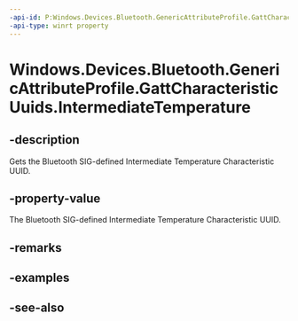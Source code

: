 ----api-id: P:Windows.Devices.Bluetooth.GenericAttributeProfile.GattCharacteristicUuids.IntermediateTemperature
-api-type: winrt property
---<!-- Property syntaxpublic System.Guid IntermediateTemperature { get; }--># Windows.Devices.Bluetooth.GenericAttributeProfile.GattCharacteristicUuids.IntermediateTemperature## -descriptionGets the Bluetooth SIG-defined Intermediate Temperature Characteristic UUID.## -property-valueThe Bluetooth SIG-defined Intermediate Temperature Characteristic UUID.## -remarks## -examples## -see-also